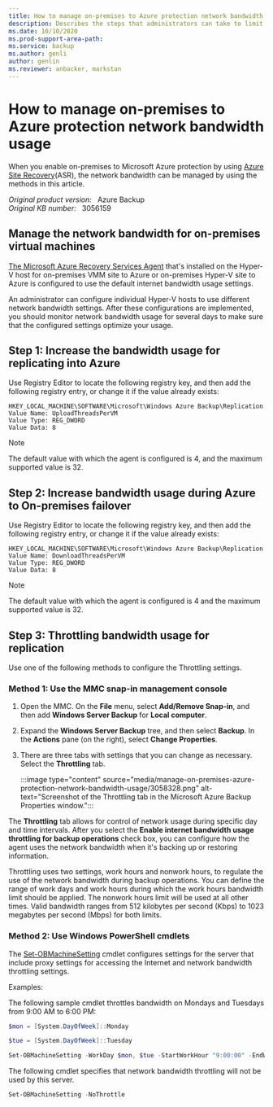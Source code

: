 ```yaml
---
title: How to manage on-premises to Azure protection network bandwidth usage
description: Describes the steps that administrators can take to limit network bandwidth usage while using Azure Site Recovery on-premises to Microsoft Azure protection.
ms.date: 10/10/2020
ms.prod-support-area-path: 
ms.service: backup
ms.author: genli
author: genlin
ms.reviewer: anbacker, markstan
---
```

# How to manage on-premises to Azure protection network bandwidth usage

When you enable on-premises to Microsoft Azure protection by using [Azure Site Recovery](https://azure.microsoft.com/services/site-recovery/)(ASR), the network bandwidth can be managed by using the methods in this article.

_Original product version:_ &nbsp; Azure Backup  
_Original KB number:_ &nbsp; 3056159

## Manage the network bandwidth for on-premises virtual machines

[The Microsoft Azure Recovery Services Agent](https://go.microsoft.com/fwlink/?linkid=399336) that's installed on the Hyper-V host for on-premises VMM site to Azure or on-premises Hyper-V site to Azure is configured to use the default internet bandwidth usage settings.

An administrator can configure individual Hyper-V hosts to use different network bandwidth settings. After these configurations are implemented, you should monitor network bandwidth usage for several days to make sure that the configured settings optimize your usage.

## Step 1: Increase the bandwidth usage for replicating into Azure

Use Registry Editor to locate the following registry key, and then add the following registry entry, or change it if the value already exists:

```reg
HKEY_LOCAL_MACHINE\SOFTWARE\Microsoft\Windows Azure Backup\Replication  
Value Name: UploadThreadsPerVM  
Value Type: REG_DWORD  
Value Data: 8  
```

> [!NOTE]
> The default value with which the agent is configured is 4, and the maximum supported value is 32.

## Step 2: Increase bandwidth usage during Azure to On-premises failover

Use Registry Editor to locate the following registry key, and then add the following registry entry, or change it if the value already exists:

```reg
HKEY_LOCAL_MACHINE\SOFTWARE\Microsoft\Windows Azure Backup\Replication
Value Name: DownloadThreadsPerVM 
Value Type: REG_DWORD 
Value Data: 8 
```

> [!NOTE]
> The default value with which the agent is configured is 4 and the maximum supported value is 32.

## Step 3: Throttling bandwidth usage for replication

Use one of the following methods to configure the Throttling settings.  

### Method 1: Use the MMC snap-in management console

1. Open the MMC. On the **File** menu, select **Add/Remove Snap-in**, and then add **Windows Server Backup** for **Local computer**.
2. Expand the **Windows Server Backup**  tree, and then select **Backup**. In the **Actions**  pane (on the right), select **Change Properties**.
3. There are three tabs with settings that you can change as necessary. Select the **Throttling** tab.

    :::image type="content" source="media/manage-on-premises-azure-protection-network-bandwidth-usage/3058328.png" alt-text="Screenshot of the Throttling tab in the Microsoft Azure Backup Properties window.":::

The **Throttling** tab allows for control of network usage during specific day and time intervals. After you select the **Enable internet bandwidth usage throttling for backup operations**  check box, you can configure how the agent uses the network bandwidth when it's backing up or restoring information.

Throttling uses two settings, work hours and nonwork hours, to regulate the use of the network bandwidth during backup operations. You can define the range of work days and work hours during which the work hours bandwidth limit should be applied. The nonwork hours limit will be used at all other times. Valid bandwidth ranges from 512 kilobytes per second (Kbps) to 1023 megabytes per second (Mbps) for both limits.  

### Method 2: Use Windows PowerShell cmdlets

The [Set-OBMachineSetting](https://technet.microsoft.com/library/hh770409.aspx) cmdlet configures settings for the server that include proxy settings for accessing the Internet and network bandwidth throttling settings.

Examples:

The following sample cmdlet throttles bandwidth on Mondays and Tuesdays from 9:00 AM to 6:00 PM:

```powershell
$mon = [System.DayOfWeek]::Monday 

$tue = [System.DayOfWeek]::Tuesday

Set-OBMachineSetting -WorkDay $mon, $tue -StartWorkHour "9:00:00" -EndWorkHour "18:00:00" -WorkHourBandwidth (512*1024) -NonWorkHourBandwidth (2048*1024)
```

The following cmdlet specifies that network bandwidth throttling will not be used by this server.

```powershell
Set-OBMachineSetting -NoThrottle
```
